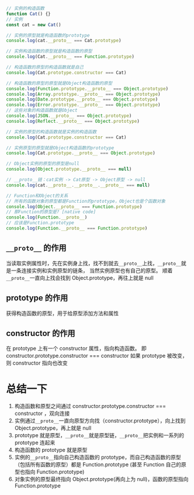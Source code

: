 ```js
// 实例的构造函数
function Cat() {}
// 实例
const cat = new Cat()

// 实例的原型就是构造函数的prototype
console.log(cat.__proto__ === Cat.prototype)

// 实例构造函数的原型就是构造函数的原型
console.log(Cat.__proto__ === Function.prototype)

// 构造函数的原型的构造函数就是自己
console.log(Cat.prototype.constructor === Cat)

// 构造函数的原型的原型就是Object构造函数的原型
console.log(Function.prototype.__proto__ === Object.prototype)
console.log(Array.prototype.__proto__ === Object.prototype)
console.log(Date.prototype.__proto__ === Object.prototype)
console.log(Error.prototype.__proto__ === Object.prototype)
// 这些对象的构造函数就是Object
console.log(JSON.__proto__ === Object.prototype)
console.log(Reflect.__proto__ === Object.prototype)

// 实例的原型的构造函数就是实例的构造函数
console.log(Cat.prototype.constructor === Cat)

// 实例原型的原型就是Object构造函数的prototype
console.log(Cat.prototype.__proto__ === Object.prototype)

// Object实例的原型的原型是null
console.log(Object.prototype.__proto__ === null)

// __proto__链：cat实例 -> Cat原型 -> Object原型 -> null
console.log(cat.__proto__.__proto__.__proto__ === null)

// Function和Object的关系
// 所有的函数对象的原型都是Function的prototype，Object也是个函数对象
console.log(Object.__proto__ === Function.prototype)
// 那Function的原型是? [native code]
console.log(Function.__proto__)
// 应该是Function.prototype
console.log(Function.__proto__ === Function.prototype)
```

## `__proto__` 的作用

当读取实例属性时，先在实例身上找，找不到就去`__proto__`上找，`__proto__`就是一条连接实例和实例原型的链条，
当然实例原型也有自己的原型。
顺着`__proto__`一直向上找会找到 Object.prototype，再往上就是 null

## prototype 的作用

获得构造函数的原型，用于给原型添加方法和属性

## constructor 的作用

在 prototype 上有一个 constructor 属性，指向构造函数。
即 constructor.prototype.constructor === constructor
如果 prototype 被改变，则 constructor 指向也改变

# 总结一下

1. 构造函数和原型之间通过 constructor.prototype.constructor === constructor ，双向连接
2. 实例通过`__proto__`一直向原型方向找（constructor.prototype），向上找到 Object.prototype，再上就是 null
3. prototype 就是原型，`__proto__`就是原型链，`__proto__`把实例和一系列的 prototype 连起来
4. 构造函数的 prototype 就是原型
5. 实例的`__proto__`指向自己构造函数的 prototype，而自己构造函数的原型（包括所有函数的原型）都是 Function.prototype
   (甚至 Function 自己的原型也指向 Function.prototype)
6. 对象实例的原型最终指向 Object.prototype(再向上为 null)，函数的原型指向 Function.prototype
